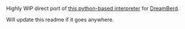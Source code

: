 Highly WIP direct port of [this python-based interpreter](https://github.com/vivaansinghvi07/dreamberd-interpreter) for [DreamBerd](https://github.com/TodePond/DreamBerd/).

Will update this readme if it goes anywhere.